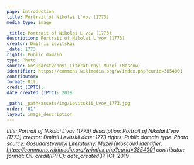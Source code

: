 ```yaml
---
page: introduction
title: Portrait of Nikolai L'vov (1773)
media_type: image

_title: Portrait of Nikolai L'vov (1773)
description: Portrait of Nikolai L'vov (1773)
creator: Dmitrii Levitskii
_date: 1773
rights: Public domain
type: Photo
source: Gosudarstvennyi Literaturnyi Muzei (Moscow)
identifier: https://commons.wikimedia.org/w/index.php?curid=3854001
contributor: 
format: Oil.
credit_(IPTC):
date_created_(IPTC): 2019

_path: _path/assets/img/Levitskii_Lvov_1773.jpg
order: '01'
layout: image_description
---
```


_title: Portrait of Nikolai L'vov (1773)
description: Portrait of Nikolai L'vov (1773)
creator: Dmitrii Levitskii
_date: 1773
rights: Public domain
type: Photo
source: Gosudarstvennyi Literaturnyi Muzei (Moscow)
identifier: https://commons.wikimedia.org/w/index.php?curid=3854001
contributor: 
format: Oil.
credit_(IPTC):
date_created_(IPTC): 2019

